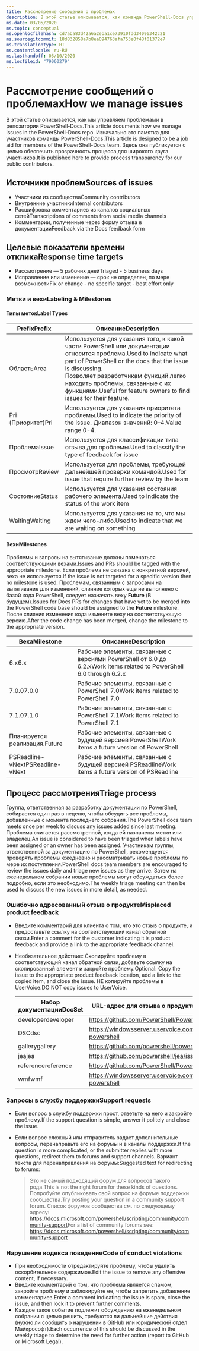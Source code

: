 ```yaml
---
title: Рассмотрение сообщений о проблемах
description: В этой статье описывается, как команда PowerShell-Docs управляет запросами на вытягивание.
ms.date: 03/05/2020
ms.topic: conceptual
ms.openlocfilehash: cd7aba83d42a6a2eba1ce73910fdd34096342c21
ms.sourcegitcommit: 18d832858a7b8ea094763afa753e0f48f01372e7
ms.translationtype: HT
ms.contentlocale: ru-RU
ms.lasthandoff: 03/10/2020
ms.locfileid: "79060279"
---
```

# <a name="how-we-manage-issues"></a><span data-ttu-id="3655a-103">Рассмотрение сообщений о проблемах</span><span class="sxs-lookup"><span data-stu-id="3655a-103">How we manage issues</span></span>

<span data-ttu-id="3655a-104">В этой статье описывается, как мы управляем проблемами в репозитории PowerShell-Docs.</span><span class="sxs-lookup"><span data-stu-id="3655a-104">This article documents how we manage issues in the PowerShell-Docs repo.</span></span> <span data-ttu-id="3655a-105">Изначально это памятка для участников команды PowerShell-Docs.</span><span class="sxs-lookup"><span data-stu-id="3655a-105">This article is designed to be a job aid for members of the PowerShell-Docs team.</span></span> <span data-ttu-id="3655a-106">Здесь она публикуется с целью обеспечить прозрачность процесса для широкого круга участников.</span><span class="sxs-lookup"><span data-stu-id="3655a-106">It is published here to provide process transparency for our public contributors.</span></span>

## <a name="sources-of-issues"></a><span data-ttu-id="3655a-107">Источники проблем</span><span class="sxs-lookup"><span data-stu-id="3655a-107">Sources of issues</span></span>

- <span data-ttu-id="3655a-108">Участники из сообщества</span><span class="sxs-lookup"><span data-stu-id="3655a-108">Community contributors</span></span>
- <span data-ttu-id="3655a-109">Внутренние участники</span><span class="sxs-lookup"><span data-stu-id="3655a-109">Internal contributors</span></span>
- <span data-ttu-id="3655a-110">Расшифровка комментариев из каналов социальных сетей</span><span class="sxs-lookup"><span data-stu-id="3655a-110">Transcriptions of comments from social media channels</span></span>
- <span data-ttu-id="3655a-111">Комментарии, полученные через форму отзыва в документации</span><span class="sxs-lookup"><span data-stu-id="3655a-111">Feedback via the Docs feedback form</span></span>

## <a name="response-time-targets"></a><span data-ttu-id="3655a-112">Целевые показатели времени отклика</span><span class="sxs-lookup"><span data-stu-id="3655a-112">Response time targets</span></span>

- <span data-ttu-id="3655a-113">Рассмотрение — 5 рабочих дней</span><span class="sxs-lookup"><span data-stu-id="3655a-113">Triaged - 5 business days</span></span>
- <span data-ttu-id="3655a-114">Исправление или изменение — срок не определен, по мере возможности</span><span class="sxs-lookup"><span data-stu-id="3655a-114">Fix or change - no specific target - best effort only</span></span>

### <a name="labeling--milestones"></a><span data-ttu-id="3655a-115">Метки и вехи</span><span class="sxs-lookup"><span data-stu-id="3655a-115">Labeling & Milestones</span></span>

#### <a name="label-types"></a><span data-ttu-id="3655a-116">Типы меток</span><span class="sxs-lookup"><span data-stu-id="3655a-116">Label Types</span></span>

|<span data-ttu-id="3655a-117">Prefix</span><span class="sxs-lookup"><span data-stu-id="3655a-117">Prefix</span></span>  | <span data-ttu-id="3655a-118">Описание</span><span class="sxs-lookup"><span data-stu-id="3655a-118">Description</span></span>                                                         |
|------- | --------------------------------------------------------------------|
|<span data-ttu-id="3655a-119">Область</span><span class="sxs-lookup"><span data-stu-id="3655a-119">Area</span></span>    | <span data-ttu-id="3655a-120">Используется для указания того, к какой части PowerShell или документации относится проблема.</span><span class="sxs-lookup"><span data-stu-id="3655a-120">Used to indicate what part of PowerShell or the docs that the issue is discussing.</span></span><br><span data-ttu-id="3655a-121">Позволяет разработчикам функций легко находить проблемы, связанные с их функциями.</span><span class="sxs-lookup"><span data-stu-id="3655a-121">Useful for feature owners to find issues for their feature.</span></span>|
|<span data-ttu-id="3655a-122">Pri (Приоритет)</span><span class="sxs-lookup"><span data-stu-id="3655a-122">Pri</span></span>     | <span data-ttu-id="3655a-123">Используется для указания приоритета проблемы.</span><span class="sxs-lookup"><span data-stu-id="3655a-123">Used to indicate the priority of the issue.</span></span> <span data-ttu-id="3655a-124">Диапазон значений: 0–4.</span><span class="sxs-lookup"><span data-stu-id="3655a-124">Value range 0-4.</span></span>        |
|<span data-ttu-id="3655a-125">Проблема</span><span class="sxs-lookup"><span data-stu-id="3655a-125">Issue</span></span>   | <span data-ttu-id="3655a-126">Используется для классификации типа отзыва для проблемы.</span><span class="sxs-lookup"><span data-stu-id="3655a-126">Used to classify the type of feedback for issue</span></span>                     |
|<span data-ttu-id="3655a-127">Просмотр</span><span class="sxs-lookup"><span data-stu-id="3655a-127">Review</span></span>  | <span data-ttu-id="3655a-128">Используется для проблемы, требующей дальнейшей проверки командой.</span><span class="sxs-lookup"><span data-stu-id="3655a-128">Used for issue that require further review by the team</span></span>              |
|<span data-ttu-id="3655a-129">Состояние</span><span class="sxs-lookup"><span data-stu-id="3655a-129">Status</span></span>  | <span data-ttu-id="3655a-130">Используется для указания состояния рабочего элемента.</span><span class="sxs-lookup"><span data-stu-id="3655a-130">Used to indicate the status of the work item</span></span>                        |
|<span data-ttu-id="3655a-131">Waiting</span><span class="sxs-lookup"><span data-stu-id="3655a-131">Waiting</span></span> | <span data-ttu-id="3655a-132">Используется для указания на то, что мы ждем чего-либо.</span><span class="sxs-lookup"><span data-stu-id="3655a-132">Used to indicate that we are waiting on something</span></span>                   |

#### <a name="milestones"></a><span data-ttu-id="3655a-133">Вехи</span><span class="sxs-lookup"><span data-stu-id="3655a-133">Milestones</span></span>

<span data-ttu-id="3655a-134">Проблемы и запросы на вытягивание должны помечаться соответствующими вехами.</span><span class="sxs-lookup"><span data-stu-id="3655a-134">Issues and PRs should be tagged with the appropriate milestone.</span></span> <span data-ttu-id="3655a-135">Если проблема не связана с конкретной версией, веха не используется.</span><span class="sxs-lookup"><span data-stu-id="3655a-135">If the issue is not targeted for a specific version then no milestone is used.</span></span> <span data-ttu-id="3655a-136">Проблемам, связанным с запросами на вытягивание для изменений, слияние которых еще не выполнено с базой кода PowerShell, следует назначать веху **Future** (В будущем).</span><span class="sxs-lookup"><span data-stu-id="3655a-136">Issues for Docs PRs for changes that have yet to be merged into the PowerShell code base should be assigned to the **Future** milestone.</span></span> <span data-ttu-id="3655a-137">После слияния изменения кода измените веху на соответствующую версию.</span><span class="sxs-lookup"><span data-stu-id="3655a-137">After the code change has been merged, change the milestone to the appropriate version.</span></span>

|    <span data-ttu-id="3655a-138">Веха</span><span class="sxs-lookup"><span data-stu-id="3655a-138">Milestone</span></span>     |                    <span data-ttu-id="3655a-139">Описание</span><span class="sxs-lookup"><span data-stu-id="3655a-139">Description</span></span>                     |
| ---------------- | -------------------------------------------------- |
| <span data-ttu-id="3655a-140">6.x</span><span class="sxs-lookup"><span data-stu-id="3655a-140">6.x</span></span>              | <span data-ttu-id="3655a-141">Рабочие элементы, связанные с версиями PowerShell от 6.0 до 6.2.x</span><span class="sxs-lookup"><span data-stu-id="3655a-141">Work items related to PowerShell 6.0 through 6.2.x</span></span> |
| <span data-ttu-id="3655a-142">7.0.0</span><span class="sxs-lookup"><span data-stu-id="3655a-142">7.0.0</span></span>            | <span data-ttu-id="3655a-143">Рабочие элементы, связанные с PowerShell 7.0</span><span class="sxs-lookup"><span data-stu-id="3655a-143">Work items related to PowerShell 7.0</span></span>               |
| <span data-ttu-id="3655a-144">7.1.0</span><span class="sxs-lookup"><span data-stu-id="3655a-144">7.1.0</span></span>            | <span data-ttu-id="3655a-145">Рабочие элементы, связанные с PowerShell 7.1</span><span class="sxs-lookup"><span data-stu-id="3655a-145">Work items related to PowerShell 7.1</span></span>               |
| <span data-ttu-id="3655a-146">Планируется реализация.</span><span class="sxs-lookup"><span data-stu-id="3655a-146">Future</span></span>           | <span data-ttu-id="3655a-147">Рабочие элементы, связанные с будущей версией PowerShell</span><span class="sxs-lookup"><span data-stu-id="3655a-147">Work items a future version of PowerShell</span></span>          |
| <span data-ttu-id="3655a-148">PSReadline-vNext</span><span class="sxs-lookup"><span data-stu-id="3655a-148">PSReadline-vNext</span></span> | <span data-ttu-id="3655a-149">Рабочие элементы, связанные с будущей версией PSReadline</span><span class="sxs-lookup"><span data-stu-id="3655a-149">Work items a future version of PSReadline</span></span>          |

## <a name="triage-process"></a><span data-ttu-id="3655a-150">Процесс рассмотрения</span><span class="sxs-lookup"><span data-stu-id="3655a-150">Triage process</span></span>

<span data-ttu-id="3655a-151">Группа, ответственная за разработку документации по PowerShell, собирается один раз в неделю, чтобы обсудить все проблемы, добавленные с момента последнего собрания.</span><span class="sxs-lookup"><span data-stu-id="3655a-151">The PowerShell docs team meets once per week to discuss any issues added since last meeting.</span></span> <span data-ttu-id="3655a-152">Проблема считается рассмотренной, когда ей назначены метки или владелец.</span><span class="sxs-lookup"><span data-stu-id="3655a-152">An issue is considered to have been triaged when labels have been assigned or an owner has been assigned.</span></span> <span data-ttu-id="3655a-153">Участникам группы, ответственной за документацию по PowerShell, рекомендуется проверять проблемы ежедневно и рассматривать новые проблемы по мере их поступления.</span><span class="sxs-lookup"><span data-stu-id="3655a-153">PowerShell docs team members are encouraged to review the issues daily and triage new issues as they arrive.</span></span> <span data-ttu-id="3655a-154">Затем на еженедельном собрании новые проблемы могут обсуждаться более подробно, если это необходимо.</span><span class="sxs-lookup"><span data-stu-id="3655a-154">The weekly triage meeting can then be used to discuss the new issues in more detail, as needed.</span></span>

### <a name="misplaced-product-feedback"></a><span data-ttu-id="3655a-155">Ошибочно адресованный отзыв о продукте</span><span class="sxs-lookup"><span data-stu-id="3655a-155">Misplaced product feedback</span></span>

- <span data-ttu-id="3655a-156">Введите комментарий для клиента о том, что это отзыв о продукте, и предоставьте ссылку на соответствующий канал обратной связи.</span><span class="sxs-lookup"><span data-stu-id="3655a-156">Enter a comment for the customer indicating it is product feedback and provide a link to the appropriate feedback channel.</span></span>
- <span data-ttu-id="3655a-157">Необязательное действие: Скопируйте проблему в соответствующий канал обратной связи, добавьте ссылку на скопированный элемент и закройте проблему.</span><span class="sxs-lookup"><span data-stu-id="3655a-157">Optional: Copy the issue to the appropriate product feedback location, add a link to the copied item, and close the issue.</span></span> <span data-ttu-id="3655a-158">НЕ копируйте проблемы в UserVoice.</span><span class="sxs-lookup"><span data-stu-id="3655a-158">DO NOT copy issues to UserVoice.</span></span>

  | <span data-ttu-id="3655a-159">Набор документации</span><span class="sxs-lookup"><span data-stu-id="3655a-159">DocSet</span></span>    | <span data-ttu-id="3655a-160">URL-адрес для отзыва о продукте</span><span class="sxs-lookup"><span data-stu-id="3655a-160">Product Feedback URL</span></span>                                         |
  | --------- | ------------------------------------------------------------ |
  | <span data-ttu-id="3655a-161">developer</span><span class="sxs-lookup"><span data-stu-id="3655a-161">developer</span></span> | https://github.com/PowerShell/PowerShell/issues/new/choose   |
  | <span data-ttu-id="3655a-162">DSC</span><span class="sxs-lookup"><span data-stu-id="3655a-162">dsc</span></span>       | https://windowsserver.uservoice.com/forums/301869-powershell |
  | <span data-ttu-id="3655a-163">gallery</span><span class="sxs-lookup"><span data-stu-id="3655a-163">gallery</span></span>   | https://github.com/powershell/powershellgallery/issues/new   |
  | <span data-ttu-id="3655a-164">jea</span><span class="sxs-lookup"><span data-stu-id="3655a-164">jea</span></span>       | https://github.com/powershell/jea/issues/new                 |
  | <span data-ttu-id="3655a-165">reference</span><span class="sxs-lookup"><span data-stu-id="3655a-165">reference</span></span> | https://github.com/PowerShell/PowerShell/issues/new/choose   |
  | <span data-ttu-id="3655a-166">wmf</span><span class="sxs-lookup"><span data-stu-id="3655a-166">wmf</span></span>       | https://windowsserver.uservoice.com/forums/301869-powershell |

### <a name="support-requests"></a><span data-ttu-id="3655a-167">Запросы в службу поддержки</span><span class="sxs-lookup"><span data-stu-id="3655a-167">Support requests</span></span>

- <span data-ttu-id="3655a-168">Если вопрос в службу поддержки прост, ответьте на него и закройте проблему.</span><span class="sxs-lookup"><span data-stu-id="3655a-168">If the support question is simple, answer it politely and close the issue.</span></span>
- <span data-ttu-id="3655a-169">Если вопрос сложный или отправитель задает дополнительные вопросы, перенаправьте его на форумы и в каналы поддержки.</span><span class="sxs-lookup"><span data-stu-id="3655a-169">If the question is more complicated, or the submitter replies with more questions, redirect them to forums and support channels.</span></span> <span data-ttu-id="3655a-170">Вариант текста для перенаправления на форумы:</span><span class="sxs-lookup"><span data-stu-id="3655a-170">Suggested text for redirecting to forums:</span></span>

    > <span data-ttu-id="3655a-171">Это не самый подходящий форум для вопросов такого рода.</span><span class="sxs-lookup"><span data-stu-id="3655a-171">This is not the right forum for these kinds of questions.</span></span> <span data-ttu-id="3655a-172">Попробуйте опубликовать свой вопрос на форуме поддержки сообщества.</span><span class="sxs-lookup"><span data-stu-id="3655a-172">Try posting your question in a community support forum.</span></span> <span data-ttu-id="3655a-173">Список форумов сообщества см. по следующему адресу: https://docs.microsoft.com/powershell/scripting/community/community-support</span><span class="sxs-lookup"><span data-stu-id="3655a-173">For a list of community forums see: https://docs.microsoft.com/powershell/scripting/community/community-support</span></span>

### <a name="code-of-conduct-violations"></a><span data-ttu-id="3655a-174">Нарушение кодекса поведения</span><span class="sxs-lookup"><span data-stu-id="3655a-174">Code of conduct violations</span></span>

- <span data-ttu-id="3655a-175">При необходимости отредактируйте проблему, чтобы удалить оскорбительное содержимое.</span><span class="sxs-lookup"><span data-stu-id="3655a-175">Edit the issue to remove any offensive content, if necessary.</span></span>
- <span data-ttu-id="3655a-176">Введите комментарий о том, что проблема является спамом, закройте проблему и заблокируйте ее, чтобы запретить добавление комментариев.</span><span class="sxs-lookup"><span data-stu-id="3655a-176">Enter a comment indicating the issue is spam, close the issue, and then lock it to prevent further comments.</span></span>
- <span data-ttu-id="3655a-177">Каждое такое событие подлежит обсуждению на еженедельном собрании с целью решить, требуются ли дальнейшие действия (нужно ли сообщить о нарушении в GitHub или юридический отдел Майкрософт).</span><span class="sxs-lookup"><span data-stu-id="3655a-177">Each occurrence of this should be discussed in the weekly triage to determine the need for further action (report to GitHub or Microsoft Legal).</span></span>
